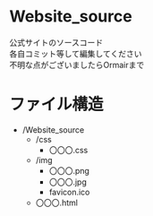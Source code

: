 # Website_source
公式サイトのソースコード  
各自コミット等して編集してください  
不明な点がございましたらOrmairまで  
# ファイル構造
- /Website_source  
    - /css  
        - 〇〇〇.css  
    - /img  
        - 〇〇〇.png  
        - 〇〇〇.jpg  
        - favicon.ico  
    - 〇〇〇.html
